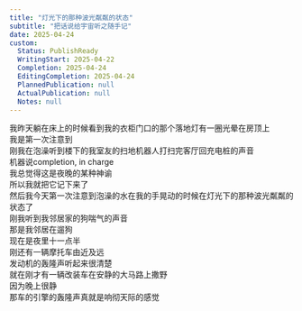 ```yaml
---
title: "灯光下的那种波光粼粼的状态"
subtitle: "把话说给宇宙听之随手记"
date: 2025-04-24
custom:
  Status: PublishReady
  WritingStart: 2025-04-22
  Completion: 2025-04-24
  EditingCompletion: 2025-04-24
  PlannedPublication: null
  ActualPublication: null
  Notes: null
---  
```

我昨天躺在床上的时候看到我的衣柜门口的那个落地灯有一圈光晕在房顶上  
我是第一次注意到    
刚我在泡澡听到楼下的我室友的扫地机器人打扫完客厅回充电桩的声音  
机器说completion, in charge  
我总觉得这是夜晚的某种神谕  
所以我就把它记下来了    
然后我今天第一次注意到泡澡的水在我的手晃动的时候在灯光下的那种波光粼粼的状态了    
刚我听到我邻居家的狗喘气的声音  
那是我邻居在遛狗  
现在是夜里十一点半    
刚还有一辆摩托车由近及远  
发动机的轰隆声听起来很清楚    
就在刚才有一辆改装车在安静的大马路上撒野  
因为晚上很静  
那车的引擎的轰隆声真就是响彻天际的感觉    

